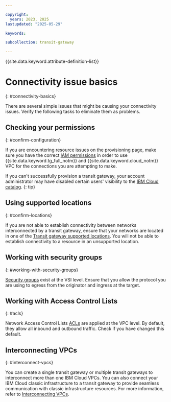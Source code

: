 ```yaml
---

copyright:
  years: 2023, 2025
lastupdated: "2025-05-29"

keywords:

subcollection: transit-gateway

---
```


{{site.data.keyword.attribute-definition-list}}

# Connectivity issue basics
{: #connectivity-basics}

There are several simple issues that might be causing your connectivity issues. Verify the following tasks to eliminate them as problems.

## Checking your permissions
{: #confirm-configuration}

If you are encountering resource issues on the provisioning page, make sure you have the correct [IAM permissions](/docs/transit-gateway?topic=transit-gateway-iam) in order to use {{site.data.keyword.tg_full_notm}} and {{site.data.keyword.cloud_notm}} VPC for the connections you are attempting to make.

If you can't successfully provision a transit gateway, your account administrator may have disabled certain users' visibility to the [IBM Cloud catalog](/docs/account?topic=account-accounts#accounts).
{: tip}

## Using supported locations
{: #confirm-locations}

If you are not able to establish connectivity between networks interconnected by a transit gateway, ensure that your networks are located in one of the [Transit gateway supported locations](/docs/transit-gateway?topic=transit-gateway-tg-locations). You will not be able to establish connectivity to a resource in an unsupported location.

## Working with security groups
{: #working-with-security-groups}

[Security groups](/docs/vpc?topic=vpc-using-security-groups#using-security-groups) exist at the VSI level. Ensure that you allow the protocol you are using to egress from the originator and ingress at the target.

## Working with Access Control Lists
{: #acls}

Network Access Control Lists [ACLs](/docs/vpc?topic=vpc-using-acls#using-acls) are applied at the VPC level. By default, they allow all inbound and outbound traffic. Check if you have changed this default.

## Interconnecting VPCs
{: #interconnect-vpcs}

You can create a single transit gateway or multiple transit gateways to interconnect more than one IBM Cloud VPCs. You can also connect your IBM Cloud classic infrastructure to a transit gateway to provide seamless communication with classic infrastructure resources. For more information, refer to [Interconnecting VPCs](/docs/vpc?topic=vpc-interconnectivity&interface=cli#interconnecting-vpcs).
